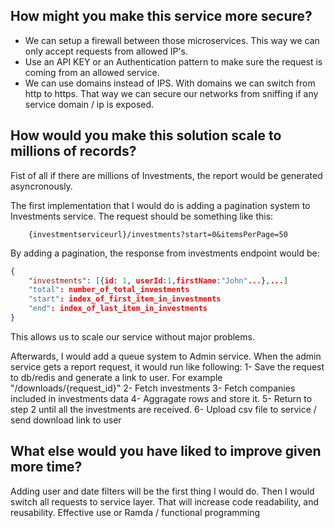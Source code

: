 

## How might you make this service more secure?
- We can setup a firewall between those microservices. This way we can only accept requests from allowed IP's.
- Use an API KEY or an Authentication pattern to make sure the request is coming from an allowed service.
- We can use domains instead of IPS. With domains we can switch from http to https. That way we can secure our networks from sniffing if any service domain / ip is exposed.         


## How would you make this solution scale to millions of records?
Fist of all if there are millions of Investments, the report would be generated asyncronously.

The first implementation that I would do is adding a pagination system to Investments service.
The request should be something like this:
```
    {investmentserviceurl}/investments?start=0&itemsPerPage=50
``` 

By adding a pagination, the response from investments endpoint would be:

```json
{
    "investments": [{id: 1, userId:1,firstName:"John"...},...]
    "total": number_of_total_investments
    "start": index_of_first_item_in_investments
    "end": index_of_last_item_in_investments
}
``` 
This allows us to scale our service without major problems.
 

Afterwards, I would add a queue system to Admin service.
When the admin service gets a report request, it would run like following:
1- Save the request to db/redis and generate a link to user. For example "/downloads/{request_id}"
2- Fetch investments
3- Fetch companies included in investments data
4- Aggragate rows and store it.
5- Return to step 2 until all the investments are received.
6- Upload csv file to service / send download link to user  

## What else would you have liked to improve given more time?
Adding user and date filters will be the first thing I would do.
Then I would switch all requests to service layer. That will increase code readability, and reusability.
Effective use or Ramda / functional programming 
